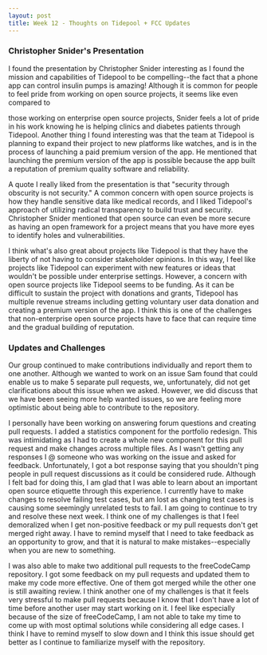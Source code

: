 ```yaml
---
layout: post
title: Week 12 - Thoughts on Tidepool + FCC Updates
---
```


### Christopher Snider's Presentation

I found the presentation by Christopher Snider interesting as I found the mission and capabilities of Tidepool to be compelling--the fact that a phone app can control insulin pumps is amazing! Although it is common for people to feel pride from working on open source projects, it seems like even compared to 
<!--more-->
those working on enterprise open source projects, Snider feels a lot of pride in his work knowing he is helping clinics and diabetes patients through Tidepool. Another thing I found interesting was that the team at Tidepool is planning to expand their project to new platforms like watches, and is in the process of launching a paid premium version of the app. He mentioned that launching the premium version of the app is possible because the app built a reputation of premium quality software and reliability.

A quote I really liked from the presentation is that "security through obscurity is not security." A common concern with open source projects is how they handle sensitive data like medical records, and I liked Tidepool's approach of utilizing radical transparency to build trust and security. Christopher Snider mentioned that open source can even be more secure as having an open framework for a project means that you have more eyes to identify holes and vulnerabilities. 

I think what's also great about projects like Tidepool is that they have the liberty of not having to consider stakeholder opinions. In this way, I feel like projects like Tidepool can experiment with new features or ideas that wouldn't be possible under enterprise settings. However, a concern with open source projects like Tidepool seems to be funding. As it can be difficult to sustain the project with donations and grants, Tidepool has multiple revenue streams including getting voluntary user data donation and creating a premium version of the app. I think this is one of the challenges that non-enterprise open source projects have to face that can require time and the gradual building of reputation.

### Updates and Challenges

Our group continued to make contributions individually and report them to one another. Although we wanted to work on an issue Sam found that could enable us to make 5 separate pull requests, we, unfortunately, did not get clarifications about this issue when we asked. However, we did discuss that we have been seeing more help wanted issues, so we are feeling more optimistic about being able to contribute to the repository.

I personally have been working on answering forum questions and creating pull requests. I added a statistics component for the portfolio redesign. This was intimidating as I had to create a whole new component for this pull request and make changes across multiple files. As I wasn't getting any responses I @ someone who was working on the issue and asked for feedback. Unfortunately, I got a bot response saying that you shouldn't ping people in pull request discussions as it could be considered rude. Although I felt bad for doing this, I am glad that I was able to learn about an important open source etiquette through this experience. I currently have to make changes to resolve failing test cases, but am lost as changing test cases is causing some seemingly unrelated tests to fail. I am going to continue to try and resolve these next week. I think one of my challenges is that I feel demoralized when I get non-positive feedback or my pull requests don't get merged right away. I have to remind myself that I need to take feedback as an opportunity to grow, and that it is natural to make mistakes--especially when you are new to something. 

I was also able to make two additional pull requests to the freeCodeCamp repository. I got some feedback on my pull requests and updated them to make my code more effective. One of them got merged while the other one is still awaiting review. I think another one of my challenges is that it feels very stressful to make pull requests because I know that I don't have a lot of time before another user may start working on it. I feel like especially because of the size of freeCodeCamp, I am not able to take my time to come up with most optimal solutions while considering all edge cases. I think I have to remind myself to slow down and I think this issue should get better as I continue to familiarize myself with the repository.